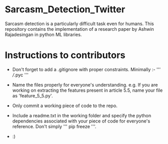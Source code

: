 # Sarcasm_Detection_Twitter
Sarcasm detection is a particularly difficult task even for humans. This repository contains the implementation of a research paper by Ashwin Rajadesingan in python ML libraries.

# Instructions to contributors
  - Don't forget to add a .gitignore with proper constraints. Minimally :-
    ''' */*.pyc '''
  - Name the files properly for everyone's understanding. e.g. If you are working on extracting the features present in article 5.5, name your file as 'feature_5_5.py'.
  - Only commit a working piece of code to the repo.
  
  - Include a readme.txt in the working folder and specify the python dependencies associated with your piece of code for everyone's reference. Don't simply ''' pip freeze '''.
  
  - :)
